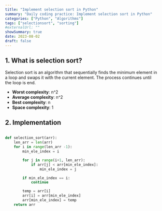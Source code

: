 ```yaml
---
title: "Implement selection sort in Python"
summary: "Daily coding practice: Implement selection sort in Python"
categories: ["Python", "Algorithms"]
tags: ["selectionsort", "sorting"]
#externalUrl: ""
showSummary: true
date: 2023-08-02
draft: false
---
```


## 1. What is selection sort?

Selection sort is an algorithm that sequentially finds the minimum element in a loop and swaps it with the current element. The process continues until the loop is end.

- **Worst complexity**: n^2
- **Average complexity**: n^2
- **Best complexity**: n
- **Space complexity**: 1

## 2. Implementation

```python

def selection_sort(arr):
    len_arr = len(arr)
    for i in range(len_arr -1):
        min_ele_index = i

        for j in range(i+1, len_arr):
            if arr[j] < arr[min_ele_index]:
                min_ele_index = j

        if min_ele_index == i:
            continue

        temp = arr[i]
        arr[i] = arr[min_ele_index]
        arr[min_ele_index] = temp
    return arr

```
